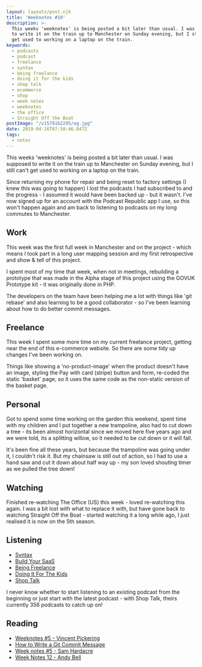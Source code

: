 ```yaml
---
layout: layouts/post.njk
title: 'Weeknotes #10'
description: >-
  This weeks 'weeknotes' is being posted a bit later than usual. I was supposed
  to write it on the train up to Manchester on Sunday evening, but I still can't
  get used to working on a laptop on the train.
keywords:
  - podcasts
  - podcast
  - freelance
  - syntax
  - being freelance
  - doing it for the kids
  - shop talk
  - ecommerce
  - shop
  - week notes
  - weeknotes
  - the office
  - Straight Off the Boat
postImage: "/v1579162295/og.jpg"
date: 2019-04-16T07:50:46.847Z
tags:
  - notes
---
```

This weeks 'weeknotes' is being posted a bit later than usual. I was supposed to write it on the train up to Manchester on Sunday evening, but I still can't get used to working on a laptop on the train.

Since returning my phone for repair and being reset to factory settings (I knew this was going to happen) I lost the podcasts I had subscribed to and the progress - I assumed it would have been backed up - but it wasn't. I've now signed up for an account with the Podcast Republic app I use, so this won't happen again and am back to listening to podcasts on my long commutes to Manchester.


## Work
This week was the first full week in Manchester and on the project - which means I took part in a long user mapping session and my first retrospective and show & tell of this project.

I spent most of my time that week, when not in meetings, rebuilding a prototype that was made in the Alpha stage of this project using the GOVUK Prototype kit - it was originally done in PHP.

The developers on the team have been helping me a lot with things like 'git rebase' and also learning to be a good collaborator - so I've been learning about how to do better commit messages.


## Freelance
This week I spent some more time on my current freelance project, getting near the end of this e-commerce website. So there are some tidy up changes I've been working on.

Things like showing a 'no-product-image' when the product doesn't have an image, styling the Pay with card (stripe) button and form, re-coded the static 'basket' page, so it uses the same code as the non-static version of the basket page.


## Personal
Got to spend some time working on the garden this weekend, spent time with my children and I put together a new trampoline, also had to cut down a tree - its been almost horizontal since we moved here five years ago and we were told, its a splitting willow, so it needed to be cut down or it will fall.

It's been fine all these years, but because the trampoline was going under it, I couldn't risk it. But my chainsaw is still out of action, so I had to use a hand saw and cut it down about half way up - my son loved shouting timer as we pulled the tree down!

## Watching
Finished re-watching The Office (US) this week - loved re-watching this again. I was a bit lost with what to replace it with, but have gone back to watching Straight Off the Boat - started watching it a long while ago, I just realised it is now on the 5th season.

## Listening
* [Syntax](https://syntax.fm/ "Syntax Podcast")
* [Build Your SaaS](https://saas.transistor.fm/ "Build Your SaaS Podcast")
* [Being Freelance](https://www.beingfreelance.com/ "Being Freelance")
* [Doing It For The Kids](https://www.doingitforthekids.net/ "Doing It For The Kids Podcast")
* [Shop Talk](https://shoptalkshow.com/ "Shop Talk")

I never know whether to start listening to an existing podcast from the beginning or just start with the latest podcast - with Shop Talk, theirs currently 356 podcasts to catch up on!

## Reading
- [Weeknotes #5 - Vincent Pickering](https://vincentp.me/articles/2019/04/07/16-00/ "Weeknotes #5 - Vincent Pickering")
- [How to Write a Git Commit Message](https://cbea.ms/git-commit/ "How to Write a Git Commit Message")
- [Week notes #5 - Sam Hardacre](https://blog.nocturnalmonkey.com/week-notes-5/ "Week notes #5 - Sam Hardacre")
- [Week Notes 12 - Andy Bell](https://archive.hankchizljaw.com/wrote/week-notes-12/ "Week Notes 12 - Andy Bell")
